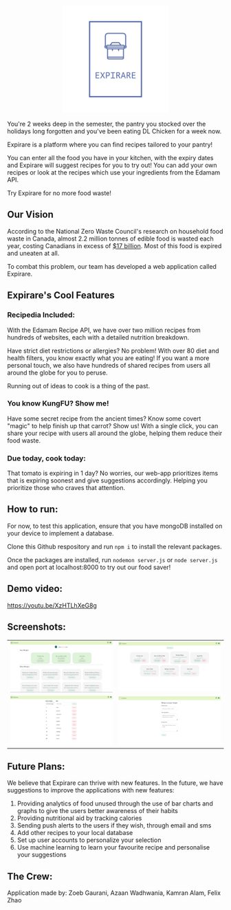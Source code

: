 <p align="center">
   <img width="250" src="public/EXPIRARE-logos_transparent.png" alt="">
</p>

You're 2 weeks deep in the semester, the pantry you stocked over the holidays long forgotten and you've been eating DL Chicken for a week now. 

Expirare is a platform where you can find recipes tailored to your pantry!

You can enter all the food you have in your kitchen, with the expiry dates and Expirare will suggest recipes for you to try out!
You can add your own recipes or look at the recipes which use your ingredients from the Edamam API.

Try Expirare for no more food waste!

## Our Vision
According to the National Zero Waste Council's research on household food waste in Canada, almost 2.2 million tonnes of edible food is wasted each year, costing Canadians in excess of [$17 billion](https://www.toronto.ca/services-payments/recycling-organics-garbage/long-term-waste-strategy/waste-reduction/food-waste/). Most of this food is expired and uneaten at all. 

To combat this problem, our team has developed a web application called Expirare. 
## Expirare's Cool Features

### Recipedia Included:
With the Edamam Recipe API, we have over two million recipes from hundreds of websites, each with a detailed nutrition breakdown. 

Have strict diet restrictions or allergies? No problem! With over 80 diet and health filters, you know exactly what you are eating! If you want a more personal touch, we also have hundreds of shared recipes from users all around the globe for you to peruse. 

Running out of ideas to cook is a thing of the past.

### You know KungFU? Show me!
Have some secret recipe from the ancient times? Know some covert "magic" to help finish up that carrot? Show us! With a single click, you can share your recipe with users all around the globe, helping them reduce their food waste.

### Due today, cook today:
That tomato is expiring in 1 day? No worries, our web-app prioritizes items that is expiring soonest and give suggestions accordingly. Helping you prioritize those who craves that attention.

## How to run:
For now, to test this application, ensure that you have mongoDB installed on your device to implement a database. 

Clone this Github respository and run `npm i` to install the relevant packages.

Once the packages are installed, run `nodemon server.js` or `node server.js` and open port at localhost:8000 to try out our food saver!
   
## Demo video:
https://youtu.be/XzHTLhXeG8g

## Screenshots:
<table>
  <tr>
    <td><img src="/public/home.png" ></td>
    <td><img src="/public/recipes.png" ></td>
  </tr>
   <tr>
    <td><img src="/public/ingredients.png" ></td>
    <td><img src="/public/create.png" ></td>
  </tr>
 </table>

## Future Plans:
We believe that Expirare can thrive with new features. In the future, we have suggestions to improve the applications with new features:

1. Providing analytics of food unused through the use of bar charts and graphs to give the users better awareness of their habits
2. Providing nutritional aid by tracking calories
3. Sending push alerts to the users if they wish, through email and sms
4. Add other recipes to your local database
5. Set up user accounts to personalize your selection
6. Use machine learning to learn your favourite recipe and personalise your suggestions

## The Crew:
Application made by: Zoeb Gaurani, Azaan Wadhwania, Kamran Alam, Felix Zhao

